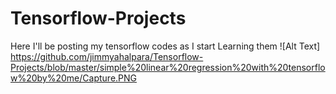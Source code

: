 # Tensorflow-Projects
Here I'll be posting my tensorflow codes as I start Learning them
![Alt Text] https://github.com/jimmyahalpara/Tensorflow-Projects/blob/master/simple%20linear%20regression%20with%20tensorflow%20by%20me/Capture.PNG
      
